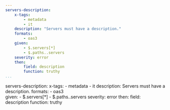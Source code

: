```yaml
---
servers-description:
    x-tags:
        - metadata
        - it
    description: "Servers must have a description."
    formats:
        - oas3
    given:
        - $.servers[*]
        - $.paths..servers
    severity: error
    then:
        field: description
        function: truthy    
...
```

servers-description:
    x-tags:
        - metadata
        - it
    description: Servers must have a description.
    formats:
        - oas3    
    given:
        - $.servers[*]
        - $.paths..servers
    severity: error
    then:
        field: description
        function: truthy  